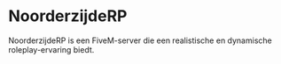 # NoorderzijdeRP
NoorderzijdeRP is een FiveM-server die een realistische en dynamische roleplay-ervaring biedt. 
